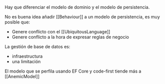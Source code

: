 Hay que diferenciar el modelo de dominio y el modelo de persistencia.

No es buena idea añadir [[Behaviour]] a un modelo de persistencia, es muy posible que:

- Genere conflicto con el [[UbiquitousLanguage]]
- Genere conflicto a la hora de expresar reglas de negocio

La gestión de base de datos es:

- infraestructura
- una limitación

El modelo que se perfila usando EF Core y code-first tiende más a [[AnemicModel]]